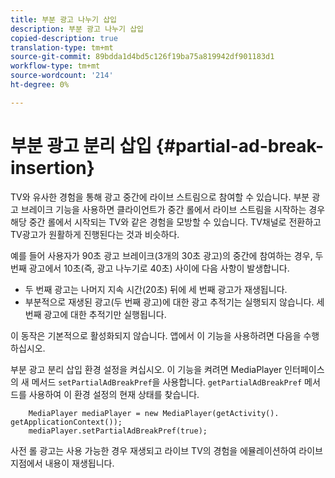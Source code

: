 ```yaml
---
title: 부분 광고 나누기 삽입
description: 부분 광고 나누기 삽입
copied-description: true
translation-type: tm+mt
source-git-commit: 89bdda1d4bd5c126f19ba75a819942df901183d1
workflow-type: tm+mt
source-wordcount: '214'
ht-degree: 0%

---
```



# 부분 광고 분리 삽입 {#partial-ad-break-insertion}

TV와 유사한 경험을 통해 광고 중간에 라이브 스트림으로 참여할 수 있습니다. 부분 광고 브레이크 기능을 사용하면 클라이언트가 중간 롤에서 라이브 스트림을 시작하는 경우 해당 중간 롤에서 시작되는 TV와 같은 경험을 모방할 수 있습니다. TV채널로 전환하고 TV광고가 원활하게 진행된다는 것과 비슷하다.

예를 들어 사용자가 90초 광고 브레이크(3개의 30초 광고)의 중간에 참여하는 경우, 두 번째 광고에서 10초(즉, 광고 나누기로 40초) 사이에 다음 사항이 발생합니다.

* 두 번째 광고는 나머지 지속 시간(20초) 뒤에 세 번째 광고가 재생됩니다.
* 부분적으로 재생된 광고(두 번째 광고)에 대한 광고 추적기는 실행되지 않습니다. 세 번째 광고에 대한 추적기만 실행됩니다.

이 동작은 기본적으로 활성화되지 않습니다. 앱에서 이 기능을 사용하려면 다음을 수행하십시오.

부분 광고 분리 삽입 환경 설정을 켜십시오. 이 기능을 켜려면 MediaPlayer 인터페이스의 새 메서드 `setPartialAdBreakPref`을 사용합니다. `getPartialAdBreakPref` 메서드를 사용하여 이 환경 설정의 현재 상태를 찾습니다.

```
    MediaPlayer mediaPlayer = new MediaPlayer(getActivity(). getApplicationContext()); 
    mediaPlayer.setPartialAdBreakPref(true);
```

사전 롤 광고는 사용 가능한 경우 재생되고 라이브 TV의 경험을 에뮬레이션하여 라이브 지점에서 내용이 재생됩니다.
